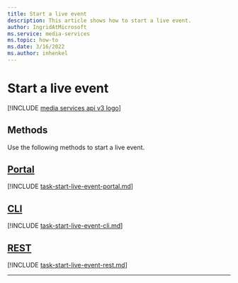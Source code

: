```yaml
---
title: Start a live event
description: This article shows how to start a live event.
author: IngridAtMicrosoft
ms.service: media-services
ms.topic: how-to
ms.date: 3/16/2022
ms.author: inhenkel
---
```


# Start a live event

[!INCLUDE [media services api v3 logo](./includes/v3-hr.md)]

## Methods

Use the following methods to start a live event.

## [Portal](#tab/portal/)

[!INCLUDE [task-start-live-event-portal.md](./includes/task-start-live-event-portal.md)]

## [CLI](#tab/cli/)

[!INCLUDE [task-start-live-event-cli.md](./includes/task-start-live-event-cli.md)]

## [REST](#tab/rest/)

[!INCLUDE [task-start-live-event-rest.md](./includes/task-start-live-event-rest.md)]

---

